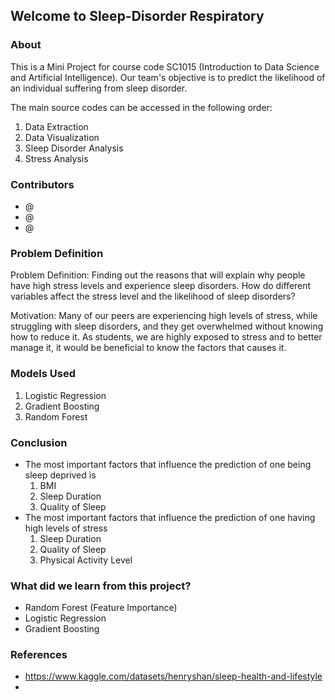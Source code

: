 ## Welcome to Sleep-Disorder Respiratory
### About
This is a Mini Project for course code SC1015 (Introduction to Data Science and Artificial Intelligence).
Our team's objective is to predict the likelihood of an individual suffering from sleep disorder.

The main source codes can be accessed in the following order:
  1. Data Extraction
  2. Data Visualization
  3. Sleep Disorder Analysis
  4. Stress Analysis
     
### Contributors
- @
- @
- @

### Problem Definition
Problem Definition: Finding out the reasons that will explain why people have high stress levels and experience sleep disorders. How do different variables affect the stress level and the likelihood of sleep disorders?

Motivation: Many of our peers are experiencing high levels of stress, while struggling with sleep disorders, and they get overwhelmed without knowing how to reduce it. As students, we are highly exposed to stress and to better manage it, it would be beneficial to know the factors that causes it.

### Models Used
  1. Logistic Regression
  2. Gradient Boosting
  3. Random Forest 

### Conclusion
- The most important factors that influence the prediction of one being sleep deprived is
  1. BMI 
  2. Sleep Duration
  3. Quality of Sleep
- The most important factors that influence the prediction of one having high levels of stress
  1. Sleep Duration
  2. Quality of Sleep
  3. Physical Activity Level
  
### What did we learn from this project?
- Random Forest (Feature Importance)
- Logistic Regression
- Gradient Boosting

### References
- https://www.kaggle.com/datasets/henryshan/sleep-health-and-lifestyle
- 
